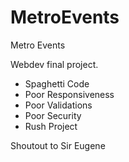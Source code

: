 # MetroEvents

Metro Events

Webdev final project.

- Spaghetti Code
- Poor Responsiveness
- Poor Validations
- Poor Security
- Rush Project

Shoutout to Sir Eugene
